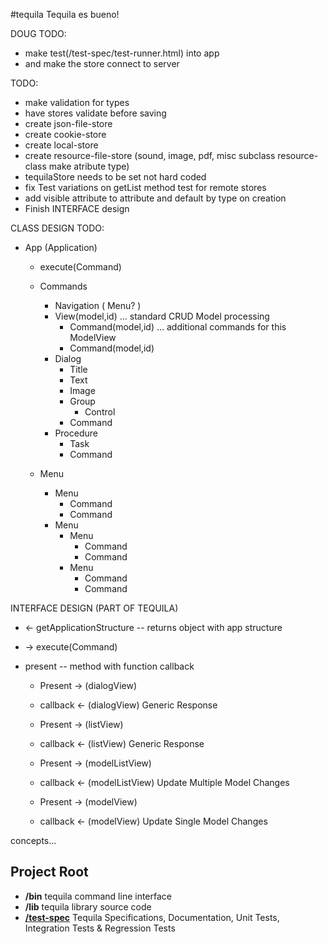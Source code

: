 #tequila
Tequila es bueno!

DOUG TODO:
* make test(/test-spec/test-runner.html) into app
* and make the store connect to server

TODO:

* make validation for types
* have stores validate before saving
* create json-file-store
* create cookie-store
* create local-store
* create resource-file-store (sound, image, pdf, misc subclass resource-class make atribute type)
* tequilaStore needs to be set not hard coded
* fix Test variations on getList method test for remote stores
* add visible attribute to attribute and default by type on creation
* Finish INTERFACE design

CLASS DESIGN TODO:

* App (Application)
    * execute(Command)

    * Commands
        * Navigation ( Menu? )
        * View(model,id) ...  standard CRUD Model processing
            * Command(model,id) ... additional commands for this ModelView
            * Command(model,id)
        * Dialog
            * Title
            * Text
            * Image
            * Group
                * Control
            * Command
        * Procedure
            * Task
            * Command

    * Menu
        * Menu
            * Command
            * Command
        * Menu
            * Menu
                * Command
                * Command
            * Menu
                * Command
                * Command

INTERFACE DESIGN (PART OF TEQUILA)

* <- getApplicationStructure -- returns object with app structure

* -> execute(Command)

* present -- method with function callback

    * Present       -> (dialogView)
    * callback      <- (dialogView)     Generic Response

    * Present       -> (listView)
    * callback      <- (listView)       Generic Response

    * Present       -> (modelListView)
    * callback      <- (modelListView)  Update Multiple Model Changes

    * Present       -> (modelView)
    * callback      <- (modelView)      Update Single Model Changes

concepts...





## Project Root
+ **/bin** tequila command line interface
+ **/lib** tequila library source code
+ [**/test-spec**](test-spec/README.md) Tequila Specifications, Documentation, Unit Tests, Integration Tests & Regression Tests
